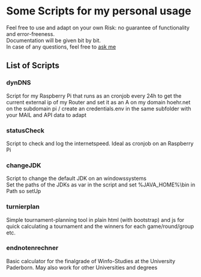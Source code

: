 # Some Scripts for my personal usage

Feel free to use and adapt on your own Risk: no guarantee of functionality and error-freeness. \
Documentation will be given bit by bit. \
In case of any questions, feel free to [ask me](mailto:admin@hoehr.net)

## List of Scripts

### dynDNS

Script for my Raspberry Pi that runs as an cronjob every 24h to get the current external ip of my Router and set it as an A on my domain hoehr.net on the subdomain pi /
create an credentials.env in the same subfolder with your MAIL and API data to adapt

### statusCheck

Script to check and log the internetspeed. Ideal as cronjob on an Raspberry Pi

### changeJDK

Script to change the default JDK on an windowssystems \
Set the paths of the JDKs as var in the script and set %JAVA_HOME%\bin in Path so setUp

### turnierplan

Simple tournament-planning tool in plain html (with bootstrap) and js for quick calculating a tournament and the winners for each game/round/group etc.

### endnotenrechner

Basic calculator for the finalgrade of Winfo-Studies at the University Paderborn. May also work for other Universities and degrees
